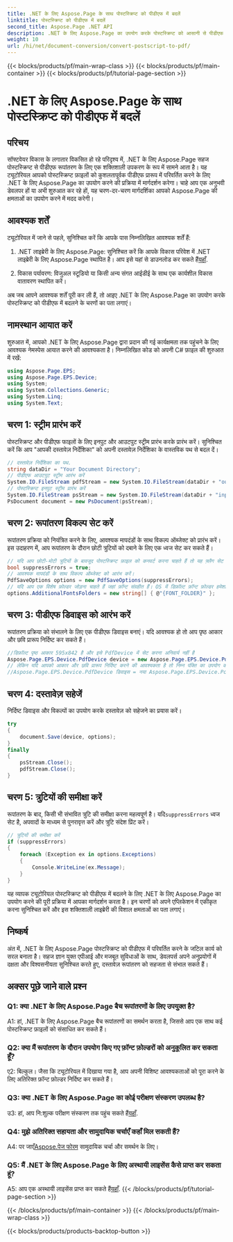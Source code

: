 ```yaml
---
title: .NET के लिए Aspose.Page के साथ पोस्टस्क्रिप्ट को पीडीएफ में बदलें
linktitle: पोस्टस्क्रिप्ट को पीडीएफ में बदलें
second_title: Aspose.Page .NET API
description: .NET के लिए Aspose.Page का उपयोग करके पोस्टस्क्रिप्ट को आसानी से पीडीएफ में बदलें। मजबूत, विश्वसनीय और डेवलपर-अनुकूल।
weight: 10
url: /hi/net/document-conversion/convert-postscript-to-pdf/
---
```


{{< blocks/products/pf/main-wrap-class >}}
{{< blocks/products/pf/main-container >}}
{{< blocks/products/pf/tutorial-page-section >}}

# .NET के लिए Aspose.Page के साथ पोस्टस्क्रिप्ट को पीडीएफ में बदलें

## परिचय

सॉफ्टवेयर विकास के लगातार विकसित हो रहे परिदृश्य में, .NET के लिए Aspose.Page सहज पोस्टस्क्रिप्ट से पीडीएफ रूपांतरण के लिए एक शक्तिशाली उपकरण के रूप में सामने आता है। यह ट्यूटोरियल आपको पोस्टस्क्रिप्ट फ़ाइलों को कुशलतापूर्वक पीडीएफ प्रारूप में परिवर्तित करने के लिए .NET के लिए Aspose.Page का उपयोग करने की प्रक्रिया में मार्गदर्शन करेगा। चाहे आप एक अनुभवी डेवलपर हों या अभी शुरुआत कर रहे हों, यह चरण-दर-चरण मार्गदर्शिका आपको Aspose.Page की क्षमताओं का उपयोग करने में मदद करेगी।

## आवश्यक शर्तें

ट्यूटोरियल में जाने से पहले, सुनिश्चित करें कि आपके पास निम्नलिखित आवश्यक शर्तें हैं:

1.  .NET लाइब्रेरी के लिए Aspose.Page: सुनिश्चित करें कि आपके विकास परिवेश में .NET लाइब्रेरी के लिए Aspose.Page स्थापित है। आप इसे यहां से डाउनलोड कर सकते हैं[यहाँ](https://releases.aspose.com/page/net/).

2. विकास पर्यावरण: विजुअल स्टूडियो या किसी अन्य संगत आईडीई के साथ एक कार्यशील विकास वातावरण स्थापित करें।

अब जब आपने आवश्यक शर्तें पूरी कर ली हैं, तो आइए .NET के लिए Aspose.Page का उपयोग करके पोस्टस्क्रिप्ट को पीडीएफ में बदलने के चरणों का पता लगाएं।

## नामस्थान आयात करें

शुरुआत में, आपको .NET के लिए Aspose.Page द्वारा प्रदान की गई कार्यक्षमता तक पहुंचने के लिए आवश्यक नेमस्पेस आयात करने की आवश्यकता है। निम्नलिखित कोड को अपनी C# फ़ाइल की शुरुआत में रखें:

```csharp
using Aspose.Page.EPS;
using Aspose.Page.EPS.Device;
using System;
using System.Collections.Generic;
using System.Linq;
using System.Text;
```

## चरण 1: स्ट्रीम प्रारंभ करें

पोस्टस्क्रिप्ट और पीडीएफ फाइलों के लिए इनपुट और आउटपुट स्ट्रीम प्रारंभ करके प्रारंभ करें। सुनिश्चित करें कि आप "आपकी दस्तावेज़ निर्देशिका" को अपनी दस्तावेज़ निर्देशिका के वास्तविक पथ से बदल दें।

```csharp
// दस्तावेज़ निर्देशिका का पथ.
string dataDir = "Your Document Directory";
// पीडीएफ आउटपुट स्ट्रीम आरंभ करें
System.IO.FileStream pdfStream = new System.IO.FileStream(dataDir + "outputPDF_out.pdf", System.IO.FileMode.Create, System.IO.FileAccess.Write);
// पोस्टस्क्रिप्ट इनपुट स्ट्रीम प्रारंभ करें
System.IO.FileStream psStream = new System.IO.FileStream(dataDir + "input.ps", System.IO.FileMode.Open, System.IO.FileAccess.Read);
PsDocument document = new PsDocument(psStream);
```

## चरण 2: रूपांतरण विकल्प सेट करें

रूपांतरण प्रक्रिया को नियंत्रित करने के लिए, आवश्यक मापदंडों के साथ विकल्प ऑब्जेक्ट को प्रारंभ करें। इस उदाहरण में, आप रूपांतरण के दौरान छोटी त्रुटियों को दबाने के लिए एक ध्वज सेट कर सकते हैं।

```csharp
// यदि आप छोटी-मोटी त्रुटियों के बावजूद पोस्टस्क्रिप्ट फ़ाइल को कनवर्ट करना चाहते हैं तो यह फ़्लैग सेट करें
bool suppressErrors = true;
// आवश्यक मापदंडों के साथ विकल्प ऑब्जेक्ट को आरंभ करें।
PdfSaveOptions options = new PdfSaveOptions(suppressErrors);
// यदि आप एक विशेष फ़ोल्डर जोड़ना चाहते हैं जहां फ़ॉन्ट संग्रहीत हैं। OS में डिफ़ॉल्ट फ़ॉन्ट फ़ोल्डर हमेशा शामिल होता है।
options.AdditionalFontsFolders = new string[] { @"{FONT_FOLDER}" };
```

## चरण 3: पीडीएफ डिवाइस को आरंभ करें

रूपांतरण प्रक्रिया को संभालने के लिए एक पीडीएफ डिवाइस बनाएं। यदि आवश्यक हो तो आप पृष्ठ आकार और छवि प्रारूप निर्दिष्ट कर सकते हैं।

```csharp
//डिफ़ॉल्ट पृष्ठ आकार 595x842 है और इसे PdfDevice में सेट करना अनिवार्य नहीं है
Aspose.Page.EPS.Device.PdfDevice device = new Aspose.Page.EPS.Device.PdfDevice(pdfStream);
// लेकिन यदि आपको आकार और छवि प्रारूप निर्दिष्ट करने की आवश्यकता है तो निम्न पंक्ति का उपयोग करें
//Aspose.Page.EPS.Device.PdfDevice डिवाइस = नया Aspose.Page.EPS.Device.PdfDevice(pdfStream, नया System.Drawing.Size(595, 842));
```

## चरण 4: दस्तावेज़ सहेजें

निर्दिष्ट डिवाइस और विकल्पों का उपयोग करके दस्तावेज़ को सहेजने का प्रयास करें।

```csharp
try
{
    document.Save(device, options);
}
finally
{
    psStream.Close();
    pdfStream.Close();
}
```

## चरण 5: त्रुटियों की समीक्षा करें

 रूपांतरण के बाद, किसी भी संभावित त्रुटि की समीक्षा करना महत्वपूर्ण है। यदि`suppressErrors` ध्वज सेट है, अपवादों के माध्यम से पुनरावृत्त करें और त्रुटि संदेश प्रिंट करें।

```csharp
// त्रुटियों की समीक्षा करें
if (suppressErrors)
{
    foreach (Exception ex in options.Exceptions)
    {
        Console.WriteLine(ex.Message);
    }
}
```

यह व्यापक ट्यूटोरियल पोस्टस्क्रिप्ट को पीडीएफ में बदलने के लिए .NET के लिए Aspose.Page का उपयोग करने की पूरी प्रक्रिया में आपका मार्गदर्शन करता है। इन चरणों को अपने एप्लिकेशन में एकीकृत करना सुनिश्चित करें और इस शक्तिशाली लाइब्रेरी की विशाल क्षमताओं का पता लगाएं।

## निष्कर्ष

अंत में, .NET के लिए Aspose.Page पोस्टस्क्रिप्ट को पीडीएफ में परिवर्तित करने के जटिल कार्य को सरल बनाता है। सहज ज्ञान युक्त एपीआई और मजबूत सुविधाओं के साथ, डेवलपर्स अपने अनुप्रयोगों में दक्षता और विश्वसनीयता सुनिश्चित करते हुए, दस्तावेज़ रूपांतरण को सहजता से संभाल सकते हैं।

## अक्सर पूछे जाने वाले प्रश्न

### Q1: क्या .NET के लिए Aspose.Page बैच रूपांतरणों के लिए उपयुक्त है?

A1: हां, .NET के लिए Aspose.Page बैच रूपांतरणों का समर्थन करता है, जिससे आप एक साथ कई पोस्टस्क्रिप्ट फ़ाइलों को संसाधित कर सकते हैं।

### Q2: क्या मैं रूपांतरण के दौरान उपयोग किए गए फ़ॉन्ट फ़ोल्डरों को अनुकूलित कर सकता हूँ?

ए2: बिल्कुल। जैसा कि ट्यूटोरियल में दिखाया गया है, आप अपनी विशिष्ट आवश्यकताओं को पूरा करने के लिए अतिरिक्त फ़ॉन्ट फ़ोल्डर निर्दिष्ट कर सकते हैं।

### Q3: क्या .NET के लिए Aspose.Page का कोई परीक्षण संस्करण उपलब्ध है?

 उ3: हां, आप नि:शुल्क परीक्षण संस्करण तक पहुंच सकते हैं[यहाँ](https://releases.aspose.com/).

### Q4: मुझे अतिरिक्त सहायता और सामुदायिक चर्चाएँ कहाँ मिल सकती हैं?

 A4: पर जाएँ[Aspose.पेज फोरम](https://forum.aspose.com/c/page/39) सामुदायिक चर्चा और समर्थन के लिए।

### Q5: मैं .NET के लिए Aspose.Page के लिए अस्थायी लाइसेंस कैसे प्राप्त कर सकता हूं?

 A5: आप एक अस्थायी लाइसेंस प्राप्त कर सकते हैं[यहाँ](https://purchase.aspose.com/temporary-license/).
{{< /blocks/products/pf/tutorial-page-section >}}

{{< /blocks/products/pf/main-container >}}
{{< /blocks/products/pf/main-wrap-class >}}

{{< blocks/products/products-backtop-button >}}
